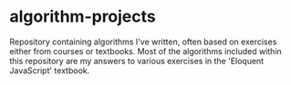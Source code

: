 # algorithm-projects
Repository containing algorithms I've written, often based on exercises either from courses or textbooks. 
Most of the algorithms included within this repository are my answers to various exercises in the 'Eloquent JavaScript'
textbook.
